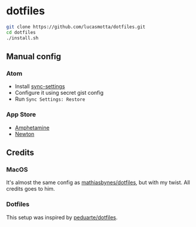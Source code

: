 # dotfiles

```bash
git clone https://github.com/lucasmotta/dotfiles.git
cd dotfiles
./install.sh
```

## Manual config

### Atom
- Install [sync-settings](https://github.com/atom-community/sync-settings)
- Configure it using secret gist config
- Run `Sync Settings: Restore`

### App Store
- [Amphetamine](https://itunes.apple.com/app/amphetamine/id937984704?mt=12)
- [Newton](https://itunes.apple.com/app/newton-supercharged-emailing/id1059655371?mt=12)

## Credits

### MacOS
It's almost the same config as [mathiasbynes/dotfiles](https://github.com/mathiasbynens/dotfiles), but with my twist. All credits goes to him.

### Dotfiles
This setup was inspired by [peduarte/dotfiles](https://github.com/peduarte/dotfiles).
